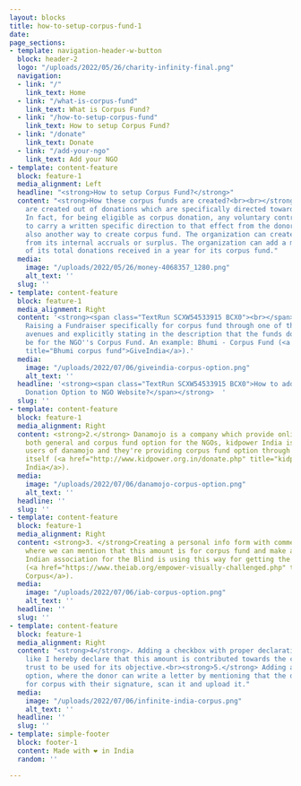```yaml
---
layout: blocks
title: how-to-setup-corpus-fund-1
date: 
page_sections:
- template: navigation-header-w-button
  block: header-2
  logo: "/uploads/2022/05/26/charity-infinity-final.png"
  navigation:
  - link: "/"
    link_text: Home
  - link: "/what-is-corpus-fund"
    link_text: What is Corpus Fund?
  - link: "/how-to-setup-corpus-fund"
    link_text: How to setup Corpus Fund?
  - link: "/donate"
    link_text: Donate
  - link: "/add-your-ngo"
    link_text: Add your NGO
- template: content-feature
  block: feature-1
  media_alignment: Left
  headline: "<strong>How to setup Corpus Fund?</strong>"
  content: "<strong>How these corpus funds are created?<br><br></strong>Corpus funds
    are created out of donations which are specifically directed towards corpus funds.
    In fact, for being eligible as corpus donation, any voluntary contribution needs
    to carry a written specific direction to that effect from the donor. There is
    also another way to create corpus fund. The organization can create corpus fund
    from its internal accruals or surplus. The organization can add a maximum of 15%
    of its total donations received in a year for its corpus fund."
  media:
    image: "/uploads/2022/05/26/money-4068357_1280.png"
    alt_text: ''
  slug: ''
- template: content-feature
  block: feature-1
  media_alignment: Right
  content: '<strong><span class="TextRun SCXW54533915 BCX0"><br></span>1.</strong>
    Raising a Fundraiser specifically for corpus fund through one of the fund raising
    avenues and explicitly stating in the description that the funds donated will
    be for the NGO''s Corpus Fund. An example: Bhumi - Corpus Fund (<a href="https://fundraisers.giveindia.org/projects/bhumi-corpus-fund"
    title="Bhumi corpus fund">GiveIndia</a>).'
  media:
    image: "/uploads/2022/07/06/giveindia-corpus-option.png"
    alt_text: ''
  headline: '<strong><span class="TextRun SCXW54533915 BCX0">How to add Corpus Fund
    Donation Option to NGO Website?</span></strong>  '
  slug: ''
- template: content-feature
  block: feature-1
  media_alignment: Right
  content: <strong>2.</strong> Danamojo is a company which provide online payment
    both general and corpus fund option for the NGOs, kidpower India is one of the
    users of danamojo and they're providing corpus fund option through their website
    itself (<a href="http://www.kidpower.org.in/donate.php" title="kidpower india">Kidpower
    India</a>).
  media:
    image: "/uploads/2022/07/06/danamojo-corpus-option.png"
    alt_text: ''
  headline: ''
  slug: ''
- template: content-feature
  block: feature-1
  media_alignment: Right
  content: <strong>3. </strong>Creating a personal info form with comments input field
    where we can mention that this amount is for corpus fund and make a donation,
    Indian association for the Blind is using this way for getting the corpus fund
    (<a href="https://www.theiab.org/empower-visually-challenged.php" title="IAB corpus">IAB
    Corpus</a>).
  media:
    image: "/uploads/2022/07/06/iab-corpus-option.png"
    alt_text: ''
  headline: ''
  slug: ''
- template: content-feature
  block: feature-1
  media_alignment: Right
  content: "<strong>4</strong>. Adding a checkbox with proper declaration statement,
    like I hereby declare that this amount is contributed towards the corpus of the
    trust to be used for its objective.<br><strong>5.</strong> Adding a file upload
    option, where the donor can write a letter by mentioning that the donation is
    for corpus with their signature, scan it and upload it."
  media:
    image: "/uploads/2022/07/06/infinite-india-corpus.png"
    alt_text: ''
  headline: ''
  slug: ''
- template: simple-footer
  block: footer-1
  content: Made with ❤︎ in India
  random: ''

---
```

